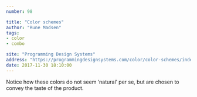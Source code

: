 ```yaml
---
number: 98

title: "Color schemes"
author: "Rune Madsen"
tags:
- color
- combo

site: "Programming Design Systems"
address: "https://programmingdesignsystems.com/color/color-schemes/index.html"
date: 2017-11-30 18:10:00
---
```


Notice how these colors do not seem ‘natural’ per se, but are chosen to convey the taste of the product.
